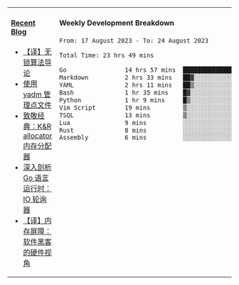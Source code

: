 <table width="960px">
<tr>
<td valign="top" width="50%">

#### <a href="https://www.kongjun18.me" target="_blank">Recent Blog</a>

<!-- BLOG-POST-LIST:START -->
- [【译】无锁算法导论](https://kongjun18.github.io/posts/2023/07/14/)
- [使用 yadm 管理点文件](https://kongjun18.github.io/posts/2023/04/07/)
- [致敬经典：K&amp;R allocator 内存分配器](https://kongjun18.github.io/posts/2022/12/12/)
- [深入剖析 Go 语言运行时：IO 轮询器](https://kongjun18.github.io/posts/2022/11/21/)
- [【译】内存屏障：软件黑客的硬件视角](https://kongjun18.github.io/posts/2022/11/03/)
<!-- BLOG-POST-LIST:END -->

</td>
<td valign="top" width="50%">

#### Weekly Development Breakdown

<!--START_SECTION:waka-->

```txt
From: 17 August 2023 - To: 24 August 2023

Total Time: 23 hrs 49 mins

Go                14 hrs 57 mins  ███████████████▓░░░░░░░░░   62.79 %
Markdown          2 hrs 33 mins   ██▓░░░░░░░░░░░░░░░░░░░░░░   10.73 %
YAML              2 hrs 11 mins   ██▒░░░░░░░░░░░░░░░░░░░░░░   09.22 %
Bash              1 hr 35 mins    █▓░░░░░░░░░░░░░░░░░░░░░░░   06.69 %
Python            1 hr 9 mins     █▒░░░░░░░░░░░░░░░░░░░░░░░   04.88 %
Vim Script        19 mins         ▒░░░░░░░░░░░░░░░░░░░░░░░░   01.34 %
TSQL              13 mins         ▒░░░░░░░░░░░░░░░░░░░░░░░░   00.96 %
Lua               9 mins          ░░░░░░░░░░░░░░░░░░░░░░░░░   00.65 %
Rust              8 mins          ░░░░░░░░░░░░░░░░░░░░░░░░░   00.57 %
Assembly          6 mins          ░░░░░░░░░░░░░░░░░░░░░░░░░   00.44 %
```

<!--END_SECTION:waka-->
</td>
</tr>

</table>
